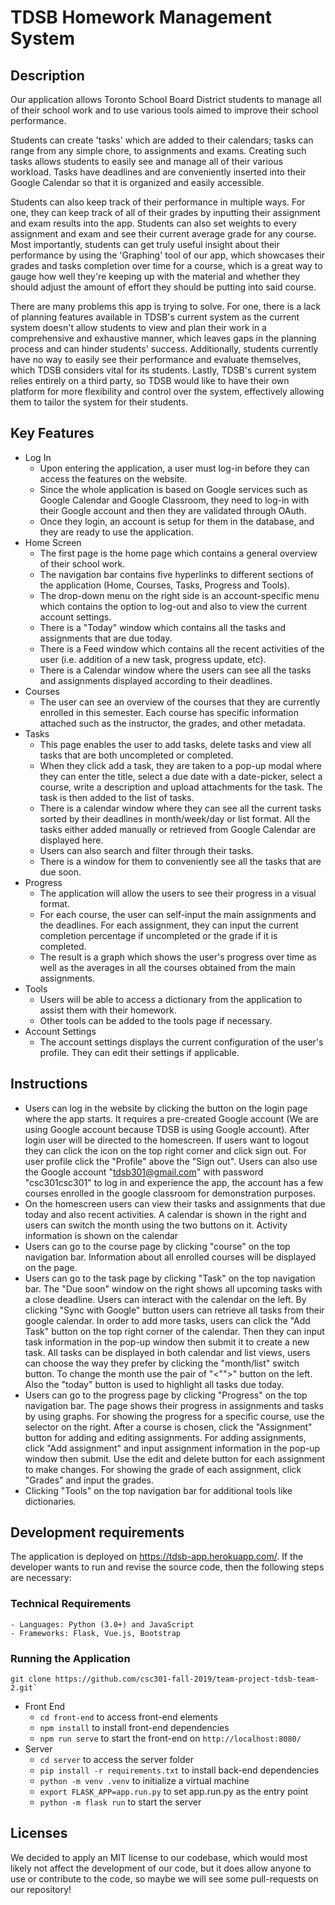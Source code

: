 # TDSB Homework Management System

<!-- > _Note:_ This document is intended to be relatively short. Be concise and precise. Assume the reader has no prior knowledge of your application and is non-technical.  -->

## Description
<!--  * Provide a high-level description of your application and it's value from an end-user's perspective
 * What is the problem you're trying to solve?
 * Is there any context required to understand **why** the application solves this problem? -->
 Our application allows Toronto School Board District students to manage all of their school work and to use various tools aimed to improve their school performance.

Students can create 'tasks' which are added to their calendars; tasks can range from any simple chore, to assignments and exams. Creating such tasks allows students to easily see and manage all of their various workload. Tasks have deadlines and are conveniently inserted into their Google Calendar so that it is organized and easily accessible.

Students can also keep track of their performance in multiple ways. For one, they can keep track of all of their grades by inputting their assignment and exam results into the app. Students can also set weights to every assignment and exam and see their current average grade for any course. Most importantly, students can get truly useful insight about their performance by using the 'Graphing' tool of our app, which showcases their grades and tasks completion over time for a course, which is a great way to gauge how well they're keeping up with the material and whether they should adjust the amount of effort they should be putting into said course.

There are many problems this app is trying to solve. For one, there is a lack of planning features available in TDSB's current system as the current system doesn't allow students to view and plan their work in a comprehensive and exhaustive manner, which leaves gaps in the planning process and can hinder students' success. Additionally, students currently have no way to easily see their performance and evaluate themselves, which TDSB considers vital for its students. Lastly, TDSB's current system relies entirely on a third party, so TDSB would like to have their own platform for more flexibility and control over the system, effectively allowing them to tailor the system for their students.

## Key Features
<!--  * Described the key features in the application that the user can access
 * Feel free to provide a breakdown or detail for each feature that is most appropriate for your application -->
 
 * Log In 
      - Upon entering the application, a user must log-in before they can access the features on the website.
    - Since the whole application is based on Google services such as Google Calendar and Google Classroom, they need to log-in with their Google account and then they are validated through OAuth.
    - Once they login, an account is setup for them in the database, and they are ready to use the application.
* Home Screen 
     - The first page is the home page which contains a general overview of their school work.
     - The navigation bar contains five hyperlinks to different sections of the application (Home, Courses, Tasks, Progress and Tools).
     - The drop-down menu on the right side is an account-specific menu which contains the option to log-out and also to view the current account settings.
     - There is a "Today" window which contains all the tasks and assignments that are due today.
     - There is a Feed window which contains all the recent activities of the user (i.e. addition of a new task, progress update, etc).
     - There is a Calendar window where the users can see all the tasks and assignments displayed according to their deadlines. 
* Courses
    - The user can see an overview of the courses that they are currently enrolled in this semester. Each course has specific information attached such as the instructor, the grades, and other metadata.
* Tasks
    - This page enables the user to add tasks, delete tasks and view all tasks that are both uncompleted or completed.
    - When they click add a task, they are taken to a pop-up modal where they can enter the title, select a due date with a date-picker, select a course, write a description and upload attachments for the task. The task is then added to the list of tasks.
    - There is a calendar window where they can see all the current tasks sorted by their deadlines in month/week/day or list format. All the tasks either added manually or retrieved from Google Calendar are displayed here.
    - Users can also search and filter through their tasks.
    - There is a window for them to conveniently see all the tasks that are due soon.
* Progress 
    - The application will allow the users to see their progress in a visual format.
    - For each course, the user can self-input the main assignments and the deadlines. For each assignment, they can input the current completion percentage if uncompleted or the grade if it is completed.
    - The result is a graph which shows the user's progress over time as well as the averages in all the courses obtained from the main assignments. 
* Tools
    - Users will be able to access a dictionary from the application to assist them with their homework.
    - Other tools can be added to the tools page if necessary. 
* Account Settings
    - The account settings displays the current configuration of the user's profile. They can edit their settings if applicable.

## Instructions
 
 * Users can log in the website by clicking the button on the login page where the app starts. It requires a pre-created Google account (We are using Google account because TDSB is using Google account). After login user will be directed to the homescreen. If users want to logout they can click the icon on the top right corner and click sign out. For user profile click the "Profile" above the "Sign out". Users can also use the Google account "tdsb301@gmail.com" with password "csc301csc301" to log in and experience the app, the account has a few courses enrolled in the google classroom for demonstration purposes.
 * On the homescreen users can view their tasks and assignments that due today and also recent activities. A calendar is shown in the right and users can switch the month using the two buttons on it. Activity information is shown on the calendar
 * Users can go to the course page by clicking "course" on the top navigation bar. Information about all enrolled courses will be displayed on the page. 
 * Users can go to the task page by clicking "Task" on the top navigation bar. The "Due soon" window on the right shows all upcoming tasks with a close deadline. Users can interact with the calendar on the left. By clicking "Sync with Google" button users can retrieve all tasks from their google calendar. In order to add more tasks, users can click the "Add Task" button on the top right corner of the calendar. Then they can input task information in the pop-up window then submit it to create a new task. All tasks can be displayed in both calendar and list views, users can choose the way they prefer by clicking the "month/list" switch button. To change the month use the pair of "<"">" button on the left. Also the "today" button is used to highlight all tasks due today. 
 * Users can go to the progress page by clicking "Progress" on the top navigation bar. The page shows their progress in assignments and tasks by using graphs. For showing the progress for a specific course, use the selector on the right. After a course is chosen, click the "Assignment" button for adding and editing assignments. For adding assignments, click "Add assignment" and input assignment information in the pop-up window then submit. Use the edit and delete button for each assignment to make changes. For showing the grade of each assignment, click "Grades" and input the grades.
 * Clicking "Tools" on the top navigation bar for additional tools like dictionaries.
 ## Development requirements
<!--  * If a developer were to set this up on their machine or a remote server, what are the technical requirements (e.g. OS, libraries, etc.)?
 * Briefly describe instructions for setting up and running the application (think a true README). -->
 The application is deployed on https://tdsb-app.herokuapp.com/. If the developer wants to run and revise the source code, then the following steps are necessary:  
### Technical Requirements
    - Languages: Python (3.0+) and JavaScript
    - Frameworks: Flask, Vue.js, Bootstrap
### Running the Application

    git clone https://github.com/csc301-fall-2019/team-project-tdsb-team-2.git`

* Front End
    - `cd front-end` to access front-end elements
    - `npm install` to install front-end dependencies
    - `npm run serve` to start the front-end on `http://localhost:8080/`
* Server
    - `cd server` to access the server folder
    - `pip install -r requirements.txt` to install back-end dependencies
    - `python -m venv .venv` to initialize a virtual machine
    - `export FLASK_APP=app.run.py` to set app.run.py as the entry point
    - `python -m flask run` to start the server

        


 ## Licenses

<!--  Keep this section as brief as possible. You may read this [GitHub article](https://help.github.com/en/github/creating-cloning-and-archiving-repositories/licensing-a-repository) for a start.

 * What type of license will you apply to your codebase?
 * What effect does it have on the development and use of your codebase?
 * Why did you or your partner make this choice? -->
We decided to apply an MIT license to our codebase, which would most likely not affect the development of our code, but it does allow anyone to use or contribute to the code, so maybe we will see some pull-requests on our repository!
